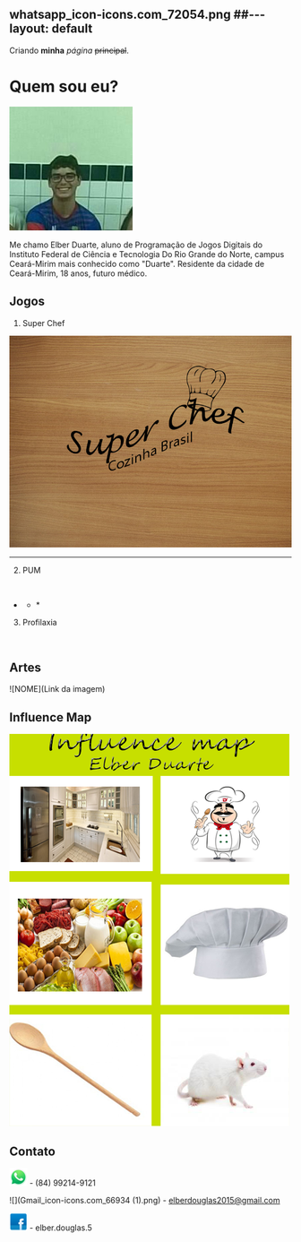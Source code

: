 

whatsapp_icon-icons.com_72054.png 
##---
layout: default
---

Criando **minha** _página_ ~~principal~~.

# Quem sou eu?
![](28053628_1610312609050904_1365302781_n.jpg)

Me chamo Elber Duarte, aluno de Programação de Jogos Digitais do Instituto Federal de Ciência e Tecnologia Do Rio Grande do Norte, campus Ceará-Mirim mais conhecido como "Duarte". Residente da cidade de Ceará-Mirim, 18 anos, futuro médico.
                                                           

## Jogos

1. Super Chef

[![](menu-sheet0.png) ](https://alvaromd2016.github.io/Super%20Chef/)
* * *

2. PUM

[![]( )](https://elielton90.github.io/PUM/)
* * * 

3. Profilaxia

[![]( )](https://elielton90.github.io/profilaxia/)

## Artes

![NOME](Link da imagem)

## Influence Map

![](elber.png) 

## Contato

![](whatsapp_icon-icons.com_72054.png) - (84) 99214-9121

![](Gmail_icon-icons.com_66934 (1).png) - elberdouglas2015@gmail.com

![](fb_icon-icons.com_72041.png) - elber.douglas.5


